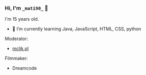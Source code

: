 ### Hi, I'm `_mati90_` 👋

I'm 15 years old.

- 🌱 I’m currently learning Java, JavaScript, HTML, CSS, python

Moderator:
 - [mclik.pl](https://discord.gg/WTBxZfhcey)

Filmmaker:
 - Dreamcode
